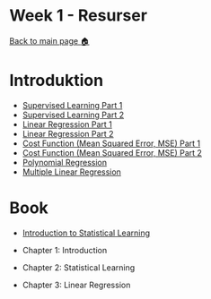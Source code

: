 # Week 1 - Resurser

[Back to main page :house:](https://github.com/aleylani/machine-learning-ai24)

# Introduktion

- [Supervised Learning Part 1](https://www.youtube.com/watch?v=JMpbbSZ6hj8&list=PLYgoNb4RaVpVBf8EXw8Eca7eko9Xc4dJh&index=3)
- [Supervised Learning Part 2](https://www.youtube.com/watch?v=epzqq3m0d20&list=PLYgoNb4RaVpVBf8EXw8Eca7eko9Xc4dJh&index=4)
- [Linear Regression Part 1](https://www.youtube.com/watch?v=R6bcPS_JWrg&list=PLYgoNb4RaVpVBf8EXw8Eca7eko9Xc4dJh&index=8)
- [Linear Regression Part 2](https://www.youtube.com/watch?v=pWTQHqi_8zw&list=PLYgoNb4RaVpVBf8EXw8Eca7eko9Xc4dJh&index=9)
- [Cost Function (Mean Squared Error, MSE) Part 1](https://www.youtube.com/watch?v=xFPuRx3IsXg&list=PLYgoNb4RaVpVBf8EXw8Eca7eko9Xc4dJh&index=10)
- [Cost Function (Mean Squared Error, MSE) Part 2](https://www.youtube.com/watch?v=1AsBXz3Y8vw&list=PLYgoNb4RaVpVBf8EXw8Eca7eko9Xc4dJh&index=11)
- [Polynomial Regression](https://www.youtube.com/watch?v=QptI-vDle8Y)
- [Multiple Linear Regression](https://www.youtube.com/watch?v=AqAewr5GiIQ)

# Book

- [Introduction to Statistical Learning](https://www.statlearning.com/)

- Chapter 1: Introduction
- Chapter 2: Statistical Learning
- Chapter 3: Linear Regression
